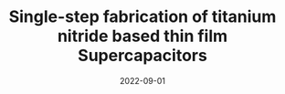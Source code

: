 ---
title: "Single-step fabrication of titanium nitride based thin film Supercapacitors"
collection: presentations
type: "presentation"
permalink: /talks/2022-09-01-talk-1
venue: "IEEE NAP 2022"
date: 2022-09-01
location: "Krakow, Poland"
---